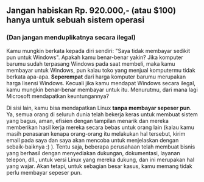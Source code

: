  

<div id="corps">

<h2>Jangan habiskan Rp. 920.000,- (atau $100) hanya untuk sebuah sistem operasi</h2>

<h3>(Dan jangan menduplikatnya secara ilegal)</h3>

Kamu mungkin berkata kepada diri sendiri: "Saya tidak membayar sedikit pun untuk Windows". Apakah kamu benar-benar yakin? Jika komputer barumu sudah terpasang Windows pada saat membeli, maka kamu membayar untuk Windows, pun kalau toko yang menjual komputermu tidak berkata apa-apa. <b>Seperempat</b> dari harga komputer barumu merupakan harga lisensi Windows. Kecuali jika kamu mendapat Windows secara ilegal, kamu mungkin benar-benar membayar untuk itu. Menurutmu, dari mana lagi Microsoft mendapatkan keuntungannya?

Di sisi lain, kamu bisa mendapatkan Linux <b>tanpa membayar sepeser pun</b>. Ya, semua orang di seluruh dunia telah bekerja keras untuk membuat sistem yang bagus, aman, efisien dengan tampilan menarik dan mereka memberikan hasil kerja mereka secara bebas untuk orang lain (kalau kamu masih penasaran kenapa orang-orang itu melakukan hal tersebut, kirim email pada saya dan saya akan mencoba untuk menjelaskan dengan sebaik-baiknya :) ). Tentu saja, beberapa perusahaan telah membuat bisnis yang berhasil dengan menyediakan dukungan, dokumentasi, layanan telepon, dll., untuk versi Linux yang mereka dukung, dan ini merupakan hal yang wajar. Akan tetapi, untuk sebagian besar kasus, kamu memang tidak perlu membayar sepeser pun.

</div>


